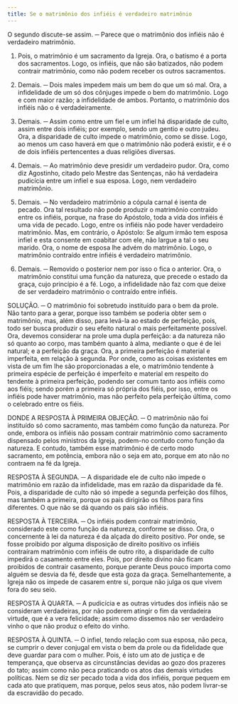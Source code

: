 ```yaml
---
title: Se o matrimônio dos infiéis é verdadeiro matrimônio
---
```


O segundo discute-se assim. ─ Parece que o matrimônio dos infiéis não é verdadeiro matrimônio.  

1. Pois, o matrimônio é um sacramento da Igreja. Ora, o batismo é a porta dos sacramentos. Logo, os infiéis, que não são batizados, não podem contrair matrimônio, como não podem receber os outros sacramentos.  

2. Demais. ─ Dois males impedem mais um bem do que um só mal. Ora, a infidelidade de um só dos cônjuges impede o bem do matrimônio. Logo e com maior razão; a infidelidade de ambos. Portanto, o matrimônio dos infiéis não o é verdadeiramente.  

3. Demais. ─ Assim como entre um fiel e um infiel há disparidade de culto, assim entre dois infiéis; por exemplo, sendo um gentio e outro judeu. Ora, a disparidade de culto impede o matrimônio, como se disse. Logo, ao menos um caso haverá em que o matrimônio não poderá existir, e é o de dois infiéis pertencentes a duas religiões diversas.  

4. Demais. ─ Ao matrimônio deve presidir um verdadeiro pudor. Ora, como diz Agostinho, citado pelo Mestre das Sentenças, não há verdadeira pudicícia entre um infiel e sua esposa. Logo, nem verdadeiro matrimônio.  

5. Demais. ─ No verdadeiro matrimônio a cópula carnal é isenta de pecado. Ora tal resultado não pode produzir o matrimônio contraído entre os infiéis, porque, na frase do Apóstolo, toda a vida dos infiéis é uma vida de pecado. Logo, entre os infiéis não pode haver verdadeiro matrimônio. Mas, em contrário, o Apóstolo: Se algum irmão tem esposa infiel e esta consente em coabitar com ele, não largue a tal o seu marido. Ora, o nome de esposa lhe advém do matrimônio. Logo, o matrimônio contraído entre infiéis é verdadeiro matrimônio.  

2. Demais. ─ Removido o posterior nem por isso o fica o anterior. Ora, o matrimônio constitui uma função da natureza, que precede o estado da graça, cujo princípio é a fé. Logo, a infidelidade não faz com que deixe de ser verdadeiro matrimônio o contraído entre infiéis.  

SOLUÇÃO. ─ O matrimônio foi sobretudo instituído para o bem da prole. Não tanto para a gerar, porque isso também se poderia obter sem o matrimônio, mas, além disso, para levá-la ao estado de perfeição, pois, todo ser busca produzir o seu efeito natural o mais perfeitamente possível. Ora, devemos considerar na prole uma dupla perfeição: a da natureza não só quanto ao corpo, mas também quanto à alma, mediante o que é de lei natural; e a perfeição da graça. Ora, a primeira perfeição é material e imperfeita, em relação à segunda. Por onde, como as coisas existentes em vista de um fim lhe são proporcionadas a ele, o matrimônio tendente à primeira espécie de perfeição é imperfeito e material em respeito do tendente à primeira perfeição, podendo ser comum tanto aos infiéis como aos fiéis; sendo porém a primeira só própria dos fiéis, por isso, entre os infiéis pode haver matrimônio, mas não perfeito pela perfeição última, como o celebrado entre os fiéis.  

DONDE A RESPOSTA À PRIMEIRA OBJEÇÃO. ─ O matrimônio não foi instituído só como sacramento, mas também como função da natureza. Por onde, embora os infiéis não possam contrair matrimônio como sacramento dispensado pelos ministros da Igreja, podem-no contudo como função da natureza. E contudo, também esse matrimônio é de certo modo sacramento, em potência, embora não o seja em ato, porque em ato não no contraem na fé da Igreja.  

RESPOSTA À SEGUNDA. ─ A disparidade ele de culto não impede o matrimônio em razão da infidelidade, mas em razão da disparidade da fé. Pois, a disparidade de culto não só impede a segunda perfeição dos filhos, mas também a primeira, porque os pais dirigirão os filhos para fins diferentes. O que não se dá quando os pais são infiéis.  

RESPOSTA À TERCEIRA. ─ Os infiéis podem contrair matrimônio, considerado este como função da natureza, conforme se disso. Ora, o concernente à lei da natureza é da alçada do direito positivo. Por onde, se fosse proibido por alguma disposição de direito positivo os infiéis contraíram matrimônio com infiéis de outro rito, a disparidade de culto impedirá o casamento entre eles. Pois, por direito divino não ficam proibidos de contrair casamento, porque perante Deus pouco importa como alguém se desvia da fé, desde que esta goza da graça. Semelhantemente, a Igreja não os impede de casarem entre si, porque não julga os que vivem fora do seu seio.  

RESPOSTA À QUARTA. ─ A pudicícia e as outras virtudes dos infiéis não se consideram verdadeiras, por não poderem atingir o fim da verdadeira virtude, que é a vera felicidade; assim como dissemos não ser verdadeiro vinho o que não produz o efeito do vinho.  

RESPOSTA À QUINTA. ─ O infiel, tendo relação com sua esposa, não peca, se cumprir o dever conjugal em vista o bem da prole ou da fidelidade que deve guardar para com o mulher. Pois, é isto um ato de justiça e de temperança, que observa as circunstâncias devidas ao gozo dos prazeres do tato; assim como não peca praticando os atos das demais virtudes políticas. Nem se diz ser pecado toda a vida dos infiéis, porque pequem em cada ato que pratiquem, mas porque, pelos seus atos, não podem livrar-se da escravidão do pecado.